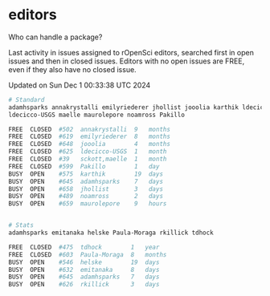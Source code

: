 # editors

Who can handle a package?

Last activity in issues assigned to rOpenSci editors, searched first in open
issues and then in closed issues. Editors with no open issues are FREE, even if
they also have no closed issue.


Updated on Sun Dec 1 00:33:38 UTC 2024

```bash
# Standard
adamhsparks annakrystalli emilyriederer jhollist jooolia karthik ldecicco
ldecicco-USGS maelle maurolepore noamross Pakillo

FREE  CLOSED  #502  annakrystalli  9   months
FREE  CLOSED  #619  emilyriederer  8   months
FREE  CLOSED  #648  jooolia        4   months
FREE  CLOSED  #625  ldecicco-USGS  1   month
FREE  CLOSED  #39   sckott,maelle  1   month
FREE  CLOSED  #599  Pakillo        1   day
BUSY  OPEN    #575  karthik        19  days
BUSY  OPEN    #645  adamhsparks    7   days
BUSY  OPEN    #658  jhollist       3   days
BUSY  OPEN    #489  noamross       2   days
BUSY  OPEN    #659  maurolepore    9   hours


# Stats
adamhsparks emitanaka helske Paula-Moraga rkillick tdhock

FREE  CLOSED  #475  tdhock        1   year
FREE  CLOSED  #603  Paula-Moraga  8   months
BUSY  OPEN    #546  helske        19  days
BUSY  OPEN    #632  emitanaka     8   days
BUSY  OPEN    #645  adamhsparks   7   days
BUSY  OPEN    #626  rkillick      3   days
```
